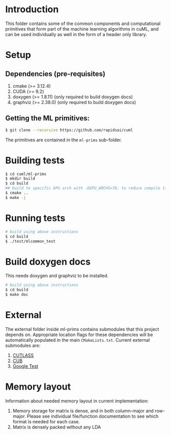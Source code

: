 # Introduction
This folder contains some of the common components and computational primitives
that form part of the machine learning algorithms in cuML, and can be used
individually as well in the form of a header only library.

# Setup
## Dependencies (pre-requisites)
1. cmake (>= 3.12.4)
2. CUDA  (>= 9.2)
3. doxygen (>= 1.8.11) (only required to build doxygen docs)
4. graphviz (>= 2.38.0) (only required to build doxygen docs)

## Getting the ML primitives:
```bash
$ git clone --recursive https://github.com/rapidsai/cuml
```
The primitives are contained in the `ml-prims` sub-folder.

# Building tests
```bash
$ cd cuml/ml-prims
$ mkdir build
$ cd build
## build to specific GPU arch with -DGPU_ARCHS=70, to reduce compile time!
$ cmake ..
$ make -j
```

# Running tests
```bash
# build using above instructions
$ cd build
$ ./test/mlcommon_test
```

# Build doxygen docs
This needs doxygen and graphviz to be installed.
```bash
# build using above instructions
$ cd build
$ make doc
```

# External
The external folder inside ml-prims contains submodules that this project
depends on. Appropriate location flags for these dependencies will be
automatically populated in the main `CMakeLists.txt`. Current external
submodules are:
1. [CUTLASS](https://github.com/NVIDIA/cutlass)
2. [CUB](https://github.com/NVlabs/cub)
3. [Google Test](https://github.com/google/googletest)

# Memory layout
Information about needed memory layout in current implementation:
1. Memory storage for matrix is dense, and in both column-major and row-major. Please see individual file/function documentation to see which format is needed for each case.
2. Matrix is densely packed without any LDA
